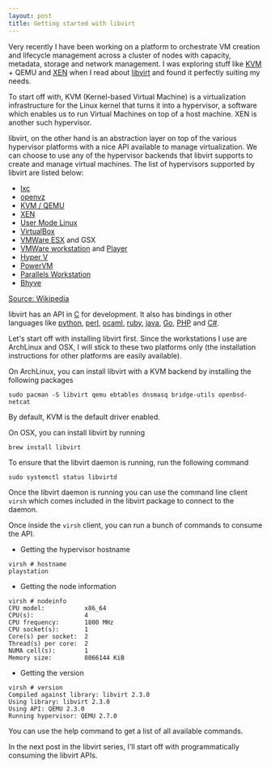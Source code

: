 ```yaml
---
layout: post
title: Getting started with libvirt
---
```


Very recently I have been working on a platform to orchestrate VM creation and lifecycle management across a cluster of nodes with capacity, metadata, storage and network management. I was exploring stuff like [KVM](http://www.linux-kvm.org/) + QEMU and [XEN](https://www.xenproject.org/) when I read about [libvirt](http://libvirt.org) and found it perfectly suiting my needs.

To start off with, KVM (Kernel-based Virtual Machine) is a virtualization infrastructure for the Linux kernel that turns it into a hypervisor, a software which enables us to run Virtual Machines on top of a host machine. XEN is another such hypervisor.

libvirt, on the other hand is an abstraction layer on top of the various hypervisor platforms with a nice API available to manage virtualization. We can choose to use any of the hypervisor backends that libvirt supports to create and manage virtual machines. The list of hypervisors supported by libvirt are listed below:

- [lxc](https://linuxcontainers.org/)
- [openvz](https://github.com/OpenVZ)
- [KVM / QEMU](http://www.linux-kvm.org/)
- [XEN](https://www.xenproject.org/)
- [User Mode Linux](http://user-mode-linux.sourceforge.net/)
- [VirtualBox](https://www.virtualbox.org/)
- [VMWare ESX](http://www.vmware.com/products/esxi-and-esx.html) and GSX
- [VMWare workstation](http://www.vmware.com/products/workstation.html) and [Player](http://www.vmware.com/products/player/playerpro-evaluation.html)
- [Hyper V](https://www.microsoft.com/en-us/cloud-platform/virtualization)
- [PowerVM](http://www-03.ibm.com/systems/power/software/virtualization/)
- [Parallels Workstation](http://www.parallels.com/)
- [Bhyve](http://bhyve.org/)

[Source: Wikipedia](https://en.wikipedia.org/wiki/Libvirt)

libvirt has an API in [C](https://libvirt.org/html/index.html) for development. It also has bindings in other languages like [python](https://libvirt.org/python.html), [perl](http://search.cpan.org/dist/Sys-Virt/), [ocaml](http://libvirt.org/ocaml/), [ruby](http://libvirt.org/ruby/), [java](https://libvirt.org/java.html), [Go](https://github.com/rgbkrk/libvirt-go), [PHP](https://libvirt.org/php.html) and [C#](https://libvirt.org/csharp.html).

Let's start off with installing libvirt first. Since the workstations I use are ArchLinux and OSX, I will stick to these two platforms only (the installation instructions for other platforms are easily available).

On ArchLinux, you can install libvirt with a KVM backend by installing the following packages

```
sudo pacman -S libvirt qemu ebtables dnsmasq bridge-utils openbsd-netcat
```

By default, KVM is the default driver enabled.

On OSX, you can install libvirt by running

```
brew install libvirt
```

To ensure that the libvirt daemon is running, run the following command

```
sudo systemctl status libvirtd
```

Once the libvirt daemon is running you can use the command line client `virsh` which comes included in the libvirt package to connect to the daemon.

Once inside the `virsh` client, you can run a bunch of commands to consume the API.

- Getting the hypervisor hostname

```
virsh # hostname
playstation
```

- Getting the node information

```
virsh # nodeinfo 
CPU model:           x86_64
CPU(s):              4
CPU frequency:       1800 MHz
CPU socket(s):       1
Core(s) per socket:  2
Thread(s) per core:  2
NUMA cell(s):        1
Memory size:         8066144 KiB
```


- Getting the version

```
virsh # version
Compiled against library: libvirt 2.3.0
Using library: libvirt 2.3.0
Using API: QEMU 2.3.0
Running hypervisor: QEMU 2.7.0
```

You can use the help command to get a list of all available commands.

In the next post in the libvirt series, I'll start off with programmatically consuming the libvirt APIs.
